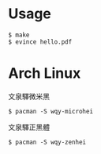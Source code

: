 
# Usage

    $ make
    $ evince hello.pdf

# Arch Linux

文泉驛微米黑

    $ pacman -S wqy-microhei

文泉驛正黑體

    $ pacman -S wqy-zenhei

